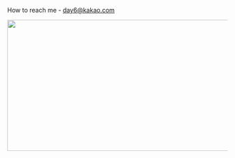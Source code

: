 How to reach me - day6@kakao.com


<a href="https://www.gitanimals.org/en_US?utm_medium=image&utm_source=BP2974&utm_content=farm">
<img
  src="https://render.gitanimals.org/farms/BP2974"
  width="600"
  height="300"
/>
</a>

